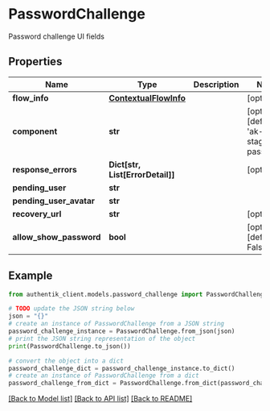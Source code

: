 # PasswordChallenge

Password challenge UI fields

## Properties

Name | Type | Description | Notes
------------ | ------------- | ------------- | -------------
**flow_info** | [**ContextualFlowInfo**](ContextualFlowInfo.md) |  | [optional] 
**component** | **str** |  | [optional] [default to 'ak-stage-password']
**response_errors** | **Dict[str, List[ErrorDetail]]** |  | [optional] 
**pending_user** | **str** |  | 
**pending_user_avatar** | **str** |  | 
**recovery_url** | **str** |  | [optional] 
**allow_show_password** | **bool** |  | [optional] [default to False]

## Example

```python
from authentik_client.models.password_challenge import PasswordChallenge

# TODO update the JSON string below
json = "{}"
# create an instance of PasswordChallenge from a JSON string
password_challenge_instance = PasswordChallenge.from_json(json)
# print the JSON string representation of the object
print(PasswordChallenge.to_json())

# convert the object into a dict
password_challenge_dict = password_challenge_instance.to_dict()
# create an instance of PasswordChallenge from a dict
password_challenge_from_dict = PasswordChallenge.from_dict(password_challenge_dict)
```
[[Back to Model list]](../README.md#documentation-for-models) [[Back to API list]](../README.md#documentation-for-api-endpoints) [[Back to README]](../README.md)


